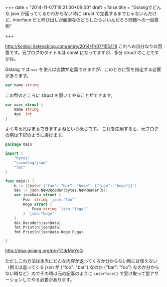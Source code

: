 +++
date = "2014-11-07T16:21:00+09:00"
draft = false
title = "Golangでどんな json が返ってくるかわからない時に struct で定義するまでじゃないんだけど､ interface だと呼び出しが面倒なのどうしたらいいんだろう問題への一回答例"

+++

http://konboi.hatenablog.com/entry/2014/11/07/155418 これへの自分なりの回答です。元ブログのタイトルは const になってますが、多分 struct のことですかね。

Golang では `var` を使えば変数が定義できますが、このときに型を指定する必要があります。

```go
var name string
```

この型のところに struct を置いてやることができます。

```go
var user struct {
    Name string
    Age  int
}
```

よく考えればまぁできますよねという感じです。
これを応用すると、元ブログの例は下記のように書けます。

```go
package main

import (
    "bytes"
    "encoding/json"
    "fmt"
)

func main() {
    b := []byte(`{"foo": "bar", "hoge": {"fuga": "hoga"}}`)
    dec := json.NewDecoder(bytes.NewReader(b))
    var jsonData struct {
        Foo  string `json:"foo"`
        Hoge struct {
            Fuga string `json:"fuga"`
        } `json:"hoge"`
    }
    dec.Decode(&jsonData)
    fmt.Println(jsonData)
    fmt.Println(jsonData.Hoge.Fuga)

}
```

http://play.golang.org/p/nTCdrMxYoQ

ただしこの方法は本当にどんな内容が返ってくるか分からない時には使えない（例えば返ってくる json が {"foo": "bar"} なのか {"bar": "foo"} なのか分からない時など）のでその時は元の記事のように `interface{}` で受け取って型アサーションしてやる必要があります。
